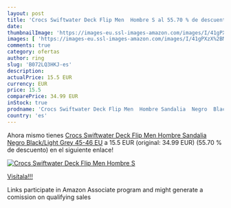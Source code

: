 ```yaml
---
layout: post
title: 'Crocs Swiftwater Deck Flip Men  Hombre S al 55.70 % de descuento'
date: 
thumbnailImage: 'https://images-eu.ssl-images-amazon.com/images/I/41gPXzX%2BMoL._SL200_.jpg'
images: [ 'https://images-eu.ssl-images-amazon.com/images/I/41gPXzX%2BMoL._SL200_.jpg' ]
comments: true
category: ofertas
author: ring
slug: 'B072LQ3HKJ-es'
description:
actualPrice: 15.5 EUR
currency: EUR
price: 15.5
comparePrice: 34.99 EUR
inStock: true
prodname: 'Crocs Swiftwater Deck Flip Men  Hombre Sandalia  Negro  Black/Light Grey   45-46 EU'
country: 'es'
---
```


Ahora mismo tienes [Crocs Swiftwater Deck Flip Men  Hombre Sandalia  Negro  Black/Light Grey   45-46 EU](https://www.amazon.es/dp/B072LQ3HKJ/?tag=tolees-21) a 15.5 EUR (original: 34.99 EUR) (55.70 %  de descuento) en el siguiente enlace!

[![Crocs Swiftwater Deck Flip Men  Hombre S](https://images-eu.ssl-images-amazon.com/images/I/41gPXzX%2BMoL._SL200_.jpg)](https://www.amazon.es/dp/B072LQ3HKJ/?tag=tolees-21)

[Visítala!!!](https://www.amazon.es/dp/B072LQ3HKJ/?tag=tolees-21)

Links participate in Amazon Associate program and might generate a comission on qualifying sales
